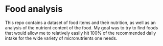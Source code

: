 # Food analysis

This repo contains a dataset of food items and their nutrition, as well as an
analysis of the nutrient content of the food. My goal was to try to find foods
that would allow me to relatively easily hit 100% of the recommended daily
intake for the wide variety of micronutrients one needs.